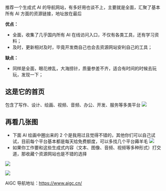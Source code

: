 推荐一个生成式 AI 的导航网站，有多好用也谈不上，主要就是全面，汇聚了基本所有 AI 方面的资源链接，地址放在最后

**优点：**

- 全面，收集了几乎国内所有 AI 在线访问入口，不仅有各类工具，还有学习资料；
- 及时，更新相对及时，毕竟开发商自己也会去资源网站安利自己的工具；

**缺点：**

- 同样是全面，眼花缭乱，大海捞针，质量参差不齐，适合有时间的时候去玩玩，发现一下；

## 这是它的首页

包含了写作、设计、绘画、视频、音频、办公、开发、服务等多类平台
![](https://files.mdnice.com/user/62185/1cfb717b-2341-41d5-bdd8-52e9cb36363b.png)

## 再看几张图

- 下面 AI 绘画中圈出来的 2 个是我用过且觉得不错的，其他你们可以自己试试，目前每个平台基本都是每天给免费额度，可以多找几个平台薅羊毛
  ![](https://files.mdnice.com/user/62185/60b1f5d5-3b38-4b81-8541-2c0d9efa8337.png)
- 如果你工作要和这些生成式内容（文本、图像、音频、视频等多种形式）打交道，那收藏个资源网站也是不错的选择

![](https://files.mdnice.com/user/62185/d7277376-f1b3-426f-b92f-45d6cbc319ef.png)

![](https://files.mdnice.com/user/62185/d615c7aa-2ccd-44a9-bd23-a9929fb2a21b.png)

AIGC 导航地址：https://www.aigc.cn/
